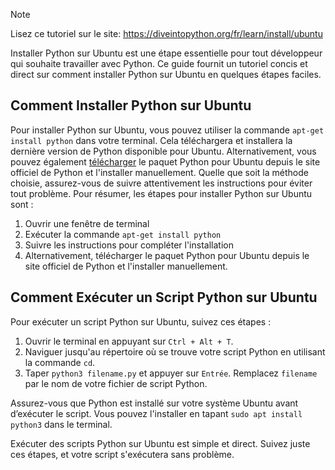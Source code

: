 > [!NOTE]
> Lisez ce tutoriel sur le site: https://diveintopython.org/fr/learn/install/ubuntu

Installer Python sur Ubuntu est une étape essentielle pour tout développeur qui souhaite travailler avec Python. Ce guide fournit un tutoriel concis et direct sur comment installer Python sur Ubuntu en quelques étapes faciles.

## Comment Installer Python sur Ubuntu

Pour installer Python sur Ubuntu, vous pouvez utiliser la commande `apt-get install python` dans votre terminal. Cela téléchargera et installera la dernière version de Python disponible pour Ubuntu. Alternativement, vous pouvez également [télécharger](https://www.python.org/downloads/) le paquet Python pour Ubuntu depuis le site officiel de Python et l'installer manuellement. Quelle que soit la méthode choisie, assurez-vous de suivre attentivement les instructions pour éviter tout problème. Pour résumer, les étapes pour installer Python sur Ubuntu sont :

1. Ouvrir une fenêtre de terminal
2. Exécuter la commande `apt-get install python`
3. Suivre les instructions pour compléter l'installation
4. Alternativement, télécharger le paquet Python pour Ubuntu depuis le site officiel de Python et l'installer manuellement.

## Comment Exécuter un Script Python sur Ubuntu

Pour exécuter un script Python sur Ubuntu, suivez ces étapes :

1. Ouvrir le terminal en appuyant sur `Ctrl + Alt + T`.
2. Naviguer jusqu'au répertoire où se trouve votre script Python en utilisant la commande `cd`.
3. Taper `python3 filename.py` et appuyer sur `Entrée`. Remplacez `filename` par le nom de votre fichier de script Python.

Assurez-vous que Python est installé sur votre système Ubuntu avant d’exécuter le script. Vous pouvez l'installer en tapant `sudo apt install python3` dans le terminal.

Exécuter des scripts Python sur Ubuntu est simple et direct. Suivez juste ces étapes, et votre script s'exécutera sans problème.
